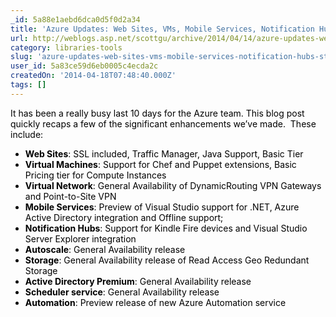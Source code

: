 ```yaml
---
_id: 5a88e1aebd6dca0d5f0d2a34
title: 'Azure Updates: Web Sites, VMs, Mobile Services, Notification Hubs, Storage, VNets, Scheduler, AutoScale and More'
url: http://weblogs.asp.net/scottgu/archive/2014/04/14/azure-updates-web-sites-vms-mobile-services-notification-hubs-storage-vnets-schedule-autoscale-and-more.aspx
category: libraries-tools
slug: 'azure-updates-web-sites-vms-mobile-services-notification-hubs-storage-vnets-scheduler-autoscale-and'
user_id: 5a83ce59d6eb0005c4ecda2c
createdOn: '2014-04-18T07:48:40.000Z'
tags: []
---
```


<p style="color: #000000;">It has been a really busy last 10 days for the Azure team. This blog post quickly recaps a few of the significant enhancements we’ve made.  These include:</p>

<ul style="color: #000000;">
	<li><strong>Web Sites</strong>: SSL included, Traffic Manager, Java Support, Basic Tier</li>
	<li><strong>Virtual Machines</strong>: Support for Chef and Puppet extensions, Basic Pricing tier for Compute Instances</li>
	<li><strong>Virtual Network</strong>: General Availability of DynamicRouting VPN Gateways and Point-to-Site VPN</li>
	<li><strong>Mobile Services</strong>: Preview of Visual Studio support for .NET, Azure Active Directory integration and Offline support;</li>
	<li><strong>Notification Hubs</strong>: Support for Kindle Fire devices and Visual Studio Server Explorer integration</li>
	<li><strong>Autoscale</strong>: General Availability release</li>
	<li><strong>Storage</strong>: General Availability release of Read Access Geo Redundant Storage</li>
	<li><strong>Active Directory Premium</strong>: General Availability release</li>
	<li><strong>Scheduler service</strong>: General Availability release</li>
	<li><strong>Automation</strong>: Preview release of new Azure Automation service</li>
</ul>
